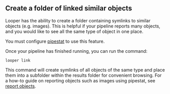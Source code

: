 ## Create a folder of linked similar objects

Looper has the ability to create a folder containing symlinks to similar objects (e.g. images). This is helpful if your pipeline reports many objects, and you would like to see all the same type of object in one place.

You must configure [pipestat](../tutorial/pipestat.md) to use this feature. 

Once your pipeline has finished running, you can run the command:

```shell
looper link
```

This command will create symlinks of all objects of the same type and place them into a subfolder within the results folder for convenient browsing. For a how-to guide on reporting objects such as images using pipestat, see [report objects](report-objects.md).


